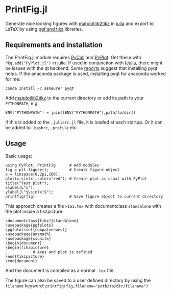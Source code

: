 PrintFig.jl
========

Generate nice looking figures with [matplotlib2tikz](https://github.com/nschloe/matplotlib2tikz) in [julia](http://julialang.org) and export to LaTeX by using [pgf and tikz](http://www.texample.net/tikz/) libraries.

## Requirements and installation
The PrintFig.jl module requires [PyCall](https://github.com/stevengj/PyCall.jl) and [PyPlot](https://github.com/stevengj/PyPlot.jl). Get these with `Pkg.add("PyPlot.jl")` in julia. If used in conjunction with [IJulia](https://github.com/JuliaLang/IJulia.jl), there might be issues with the qt backend. Some [reports](https://github.com/JuliaLang/julia/issues/4878) suggest that installing pyqt helps. If the anaconda package is used, installing pyqt for anaconda worked for me:

```
conda install -c asmeurer pyqt
```

Add [matplotlib2tikz](https://github.com/nschloe/matplotlib2tikz) to the current directory or add its path to your `PYTHONPATH`, e.g.

```
ENV["PYTHONPATH"] = join([ENV["PYTHONPATH"],path/to/dir])
```

If this is added to the `.juliarc.jl` file, it is loaded at each startup. Or it can be added to `.bashrc`, `.profile` etc.


## Usage

Basic usage:

```
using PyPlot, PrintFig	 	# Add modules
fig = plt.figure();		 	# Create figure object
x = linspace(0,2pi,100);    
plot(x,sin(x),color="red"); # Create plot as usual with PyPlot
title("Test plot");			
xlabel(L"x");
ylabel(L"$\sin(x)$");
printfig(fig)				# Save figure object to current directory
```

This approach creates a  file `FIG1.tex` with documentclass `standalone` with the plot inside a tikzpicture:

```
\documentclass[tikz]{standalone}
\usepackage{pgfplots}
\pgfplotsset{compat=newest}
\usepackage{amsmath}
\usepackage{siunitx}
\begin{document}
\begin{tikzpicture}
...			# Axes and plot is defined
\end{tikzpicture}
\end{document}
```

And the document is compiled as a normal `.tex` file.

The figure can also be saved to a user defined directory by using the `filename` keyword: `printfig(fig,filename="path/to/dir/filename")`

